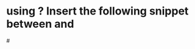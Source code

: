 # using ? Insert the following snippet between <head> and </head>
#<link rel="stylesheet" href="http://cdn.trinhngocminh.com/snow_css/style.css">
